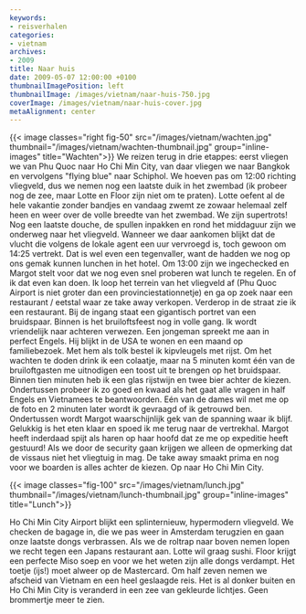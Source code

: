 ```yaml
---
keywords:
- reisverhalen
categories:
- vietnam
archives:
- 2009
title: Naar huis
date: 2009-05-07 12:00:00 +0100
thumbnailImagePosition: left
thumbnailImage: /images/vietnam/naar-huis-750.jpg
coverImage: /images/vietnam/naar-huis-cover.jpg
metaAlignment: center
---
```


{{< image classes="right fig-50" src="/images/vietnam/wachten.jpg" thumbnail="/images/vietnam/wachten-thumbnail.jpg" group="inline-images" title="Wachten">}}
We reizen terug in drie etappes: eerst vliegen we van Phu Quoc naar Ho Chi Min
City, van daar vliegen we naar Bangkok en vervolgens "flying blue" naar
Schiphol. We hoeven pas om 12:00 richting vliegveld, dus we nemen nog een
laatste duik in het zwembad (ik probeer nog de zee, maar Lotte en Floor zijn
niet om te praten). Lotte oefent al de hele vakantie zonder bandjes en vandaag
zwemt ze zowaar helemaal zelf heen en weer over de volle breedte van het
zwembad. We zijn supertrots! Nog een laatste douche, de spullen inpakken en
rond het middaguur zijn we onderweg naar het vliegveld. Wanneer we daar
aankomen blijkt dat de vlucht die volgens de lokale agent een uur vervroegd is,
toch gewoon om 14:25 vertrekt. Dat is wel even een tegenvaller, want de hadden
we nog op ons gemak kunnen lunchen in het hotel. Om 13:00 zijn we ingechecked
en Margot stelt voor dat we nog even snel proberen wat lunch te regelen. En of
ik dat even kan doen. Ik loop het terrein van het vliegveld af (Phu Quoc
Airport is niet groter dan een provinciestationnetje) en ga op zoek naar een
restaurant / eetstal waar ze take away verkopen. Verderop in de straat zie ik
een restaurant. Bij de ingang staat een gigantisch portret van een bruidspaar.
Binnen is het bruiloftsfeest nog in volle gang. Ik wordt vriendelijk naar
achteren verwezen. Een jongeman spreekt me aan in perfect Engels. Hij blijkt in
de USA te wonen en een maand op familiebezoek. Met hem als tolk bestel ik
kipvleugels met rijst. Om het wachten te doden drink ik een colaatje, maar na 5
minuten komt één van de bruiloftgasten me uitnodigen een toost uit te brengen
op het bruidspaar. Binnen tien minuten heb ik een glas rijstwijn en twee bier
achter de kiezen. Ondertussen probeer ik zo goed en kwaad als het gaat alle
vragen in half Engels en Vietnamees te beantwoorden. Eén van de dames wil met
me op de foto en 2 minuten later wordt ik gevraagd of ik getrouwd ben.
Ondertussen wordt Margot waarschijnlijk gek van de spanning waar ik blijf.
Gelukkig is het eten klaar en spoed ik me terug naar de vertrekhal. Margot
heeft inderdaad spijt als haren op haar hoofd dat ze me op expeditie heeft
gestuurd! Als we door de security gaan krijgen we alleen de opmerking dat de
vissaus niet het vliegtuig in mag. De take away smaakt prima en nog voor we
boarden is alles achter de kiezen. Op naar Ho Chi Min City.

{{< image classes="fig-100" src="/images/vietnam/lunch.jpg" thumbnail="/images/vietnam/lunch-thumbnail.jpg" group="inline-images" title="Lunch">}}

Ho Chi Min City Airport blijkt een splinternieuw, hypermodern vliegveld. We checken de bagage in, die we pas weer in Amsterdam terugzien en gaan onze laatste dongs verbrassen. Als we de roltrap naar boven nemen lopen we recht tegen een Japans restaurant aan. Lotte wil graag sushi. Floor krijgt een perfecte Miso soep en voor we het weten zijn alle dongs verdampt. Het toetje (ijs!) moet alweer op de Mastercard. Om half zeven nemen we afscheid van Vietnam en een heel geslaagde reis. Het is al donker buiten en Ho Chi Min City is veranderd in een zee van gekleurde lichtjes. Geen brommertje meer te zien.
